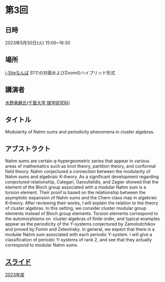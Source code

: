 <script type="text/x-mathjax-config">MathJax.Hub.Config({tex2jax:{inlineMath:[['\$','\$'],['\\(','\\)']],processEscapes:true},CommonHTML: {matchFontHeight:false}});</script>
<script type="text/javascript" async src="https://cdnjs.cloudflare.com/ajax/libs/mathjax/2.7.1/MathJax.js?config=TeX-MML-AM_CHTML"></script>


# 第3回
## 日時
2023年5月30日(火) 15:00~16:30
## 場所
[i-Siteなんば](https://www.omu.ac.jp/isite/) S1での対面およびZoomのハイブリッド形式

## 講演者
[水野勇磨氏(千葉大学 理学研究科)](https://yuma-mizuno.github.io/)
## タイトル
Modularity of Nahm sums and periodicity phenomena in cluster algebras.
## アブストラクト
Nahm sums are certain q-hypergeometric series that appear in various areas of mathematics such as knot theory, partition theory, and conformal field theory. Nahm conjectured a connection between the modularity of Nahm sums and algebraic K-theory. As a significant development regarding conjectured relationship, Calegari, Garoufalidis, and Zagier showed that the element of the Bloch group associated with a modular Nahm sum is a torsion element. Their proof is based on the relationship between the asymptotic expansion of Nahm sums and the Chern class map in algebraic K-theory. After reviewing their works, I will explain the relation to the theory of cluster algebras. In this setting, we consider cluster modular group elements instead of Bloch group elements. Torsion elements correspond to the automorphisms on  cluster algebras of finite order, and typical examples appear as the periodicity of the Y-systems conjectured by Zamolodchikov and proved by Fomin and Zelevinsky. In general, we expect that there is a modular Nahm sum associated with each periodic Y-system. I will give a classification of periodic Y-systems of rank 2, and see that they actually correspond to modular Nahm sums.

## [スライド](2023-05-30_Mizuno.pdf)

[2023年度](index.md)